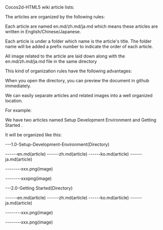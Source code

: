 Cocos2d-HTML5 wiki article lists:

The articles are organized by the following rules:

Each article are named en.md/zh.md/ja.md which means these articles are written in English/Chinese/Japanese.

Each article is under a folder which name is the article's title. The folder name will be added a prefix number to indicate the order of each article.

All image related to the article are laid down along with the en.md/zh.md/ja.md file in the same directory

This kind of organization rules have the following advantages:

When you open the directory, you can preview the document in github immediately.

We can easily separate articles and related images into a well organized location.

For example:

We have two articles named Setup Development Environment and Getting Started .

It will be organized like this:

---1.0-Setup-Development-Environment(Directory)

------en.md(article)
------zh.md(article)
------ko.md(article)
------ja.md(article)

--------xxx.png(image)

--------xxxpng(image)

---2.0-Getting Started(Directory)

------en.md(article)
------zh.md(article)
------ko.md(article)
------ja.md(article)

--------xxx.png(image)

--------xxx.png(image)
